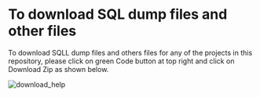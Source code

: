 # To download SQL dump files and other files

To download SQLL dump files and others files for any of the projects in this repository, please click on green Code button at top right and click on Download Zip as shown below. 

![download_help](https://user-images.githubusercontent.com/60363945/180615052-05d1b0a2-d4af-4eca-9b23-23ed4042961e.png)
